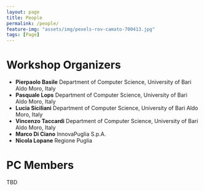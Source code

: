 ```yaml
---
layout: page
title: People
permalink: /people/
feature-img: "assets/img/pexels-rov-camato-700413.jpg"
tags: [Page]
---
```



# Workshop Organizers
- **Pierpaolo Basile** Department of Computer Science, University of Bari Aldo Moro, Italy
- **Pasquale Lops** Department of Computer Science, University of Bari Aldo Moro, Italy
- **Lucia Siciliani** Department of Computer Science, University of Bari Aldo Moro, Italy
- **Vincenzo Taccardi** Department of Computer Science, University of Bari Aldo Moro, Italy
- **Marco Di Ciano** InnovaPuglia S.p.A. 
- **Nicola Lopane** Regione Puglia 

# PC Members
TBD
